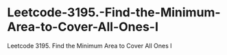 # Leetcode-3195.-Find-the-Minimum-Area-to-Cover-All-Ones-I
Leetcode 3195. Find the Minimum Area to Cover All Ones I

